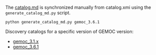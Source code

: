 The [catalog.md](./catalog) is synchronized manually from catalog.xmi using the `generate_catalog_md.py`
 script.


```
python generate_catalog_md.py gemoc_3.6.1
```

Discovery catalogs for a specific version of GEMOC version:
- [gemoc_3.1.x](gemoc_3.1.x)
- [gemoc_3.6.1](gemoc_3.6.1)
